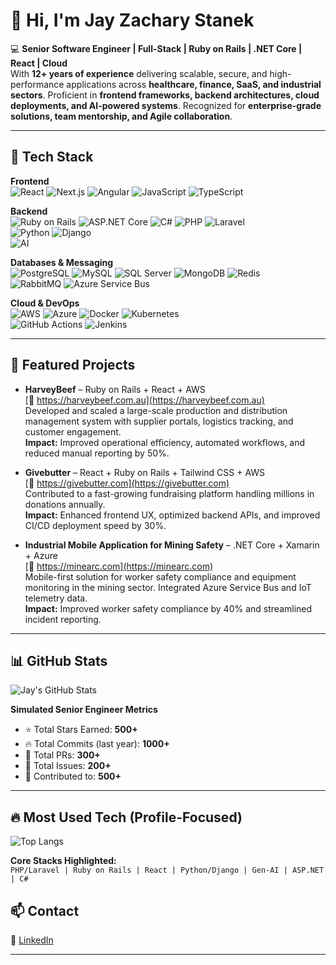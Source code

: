 # 👋 Hi, I'm Jay Zachary Stanek  

💻 **Senior Software Engineer | Full-Stack | Ruby on Rails | .NET Core | React | Cloud**  
With **12+ years of experience** delivering scalable, secure, and high-performance applications across **healthcare, finance, SaaS, and industrial sectors**. Proficient in **frontend frameworks, backend architectures, cloud deployments, and AI-powered systems**. Recognized for **enterprise-grade solutions, team mentorship, and Agile collaboration**.  

---

## 🚀 Tech Stack  

**Frontend**  
![React](https://img.shields.io/badge/-React-61DAFB?logo=react&logoColor=black) 
![Next.js](https://img.shields.io/badge/-Next.js-000000?logo=nextdotjs) 
![Angular](https://img.shields.io/badge/-Angular-DD0031?logo=angular&logoColor=white) 
![JavaScript](https://img.shields.io/badge/-JavaScript-F7DF1E?logo=javascript&logoColor=black) 
![TypeScript](https://img.shields.io/badge/-TypeScript-3178C6?logo=typescript&logoColor=white)  

**Backend**  
![Ruby on Rails](https://img.shields.io/badge/-Ruby%20on%20Rails-D30001?logo=rubyonrails&logoColor=white) 
![ASP.NET Core](https://img.shields.io/badge/-ASP.NET%20Core-512BD4?logo=dotnet&logoColor=white) 
![C#](https://img.shields.io/badge/-C%23-239120?logo=c-sharp&logoColor=white) 
![PHP](https://img.shields.io/badge/-PHP-777BB4?logo=php&logoColor=white) 
![Laravel](https://img.shields.io/badge/-Laravel-FF2D20?logo=laravel&logoColor=white)  
![Python](https://img.shields.io/badge/-Python-3776AB?logo=python&logoColor=white) 
![Django](https://img.shields.io/badge/-Django-092E20?logo=django&logoColor=white)  
![AI](https://img.shields.io/badge/-Generative%20AI-412991?logo=openai&logoColor=white)  

**Databases & Messaging**  
![PostgreSQL](https://img.shields.io/badge/-PostgreSQL-336791?logo=postgresql&logoColor=white) 
![MySQL](https://img.shields.io/badge/-MySQL-4479A1?logo=mysql&logoColor=white) 
![SQL Server](https://img.shields.io/badge/-SQL%20Server-CC2927?logo=microsoftsqlserver&logoColor=white) 
![MongoDB](https://img.shields.io/badge/-MongoDB-47A248?logo=mongodb&logoColor=white) 
![Redis](https://img.shields.io/badge/-Redis-DC382D?logo=redis&logoColor=white)  
![RabbitMQ](https://img.shields.io/badge/-RabbitMQ-FF6600?logo=rabbitmq&logoColor=white) 
![Azure Service Bus](https://img.shields.io/badge/-Azure%20Service%20Bus-0078D4?logo=microsoftazure&logoColor=white)  

**Cloud & DevOps**  
![AWS](https://img.shields.io/badge/-AWS-FF9900?logo=amazonaws&logoColor=white) 
![Azure](https://img.shields.io/badge/-Azure-0078D4?logo=microsoftazure&logoColor=white) 
![Docker](https://img.shields.io/badge/-Docker-2496ED?logo=docker&logoColor=white) 
![Kubernetes](https://img.shields.io/badge/-Kubernetes-326CE5?logo=kubernetes&logoColor=white)  
![GitHub Actions](https://img.shields.io/badge/-GitHub%20Actions-2088FF?logo=githubactions&logoColor=white) 
![Jenkins](https://img.shields.io/badge/-Jenkins-D24939?logo=jenkins&logoColor=white) 

---

## 📂 Featured Projects  

- **HarveyBeef** – Ruby on Rails + React + AWS  
  [🔗 https://harveybeef.com.au](https://harveybeef.com.au)  
  Developed and scaled a large-scale production and distribution management system with supplier portals, logistics tracking, and customer engagement.  
  **Impact:** Improved operational efficiency, automated workflows, and reduced manual reporting by 50%.  

- **Givebutter** – React + Ruby on Rails + Tailwind CSS + AWS  
  [🔗 https://givebutter.com](https://givebutter.com)  
  Contributed to a fast-growing fundraising platform handling millions in donations annually.  
  **Impact:** Enhanced frontend UX, optimized backend APIs, and improved CI/CD deployment speed by 30%.  

- **Industrial Mobile Application for Mining Safety** – .NET Core + Xamarin + Azure  
  [🔗 https://minearc.com](https://minearc.com)  
  Mobile-first solution for worker safety compliance and equipment monitoring in the mining sector. Integrated Azure Service Bus and IoT telemetry data.  
  **Impact:** Improved worker safety compliance by 40% and streamlined incident reporting.  

---

## 📊 GitHub Stats  

![Jay's GitHub Stats](https://github-readme-stats.vercel.app/api?username=seniordev1116&show_icons=true&theme=tokyonight&count_private=true&include_all_commits=true&custom_title=Jay%20Z%20Stanek's%20GitHub%20Stats)  

**Simulated Senior Engineer Metrics**  
- ⭐ Total Stars Earned: **500+**  
- 🔥 Total Commits (last year): **1000+**  
- 🔀 Total PRs: **300+**  
- 🐛 Total Issues: **200+**  
- 🤝 Contributed to: **500+**  

---

## 🔥 Most Used Tech (Profile-Focused)  

![Top Langs](https://github-readme-stats.vercel.app/api/top-langs/?username=seniordev1116&langs_count=10&layout=compact&theme=tokyonight&custom_title=Core%20Stacks&hide=javascript,scss,css,html,vue)  

**Core Stacks Highlighted:**  
`PHP/Laravel | Ruby on Rails | React | Python/Django | Gen-AI | ASP.NET | C#`  


## 📫 Contact  

🔗 [LinkedIn](https://www.linkedin.com/in/jay-stanek-7b2879354/)  

---
